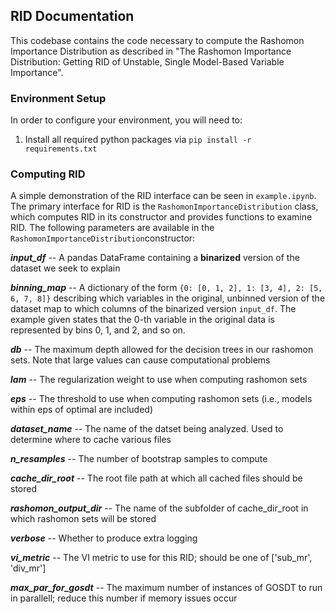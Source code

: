 ## RID Documentation
This codebase contains the code necessary to compute the Rashomon Importance Distribution as described in "The Rashomon Importance Distribution: Getting RID of Unstable, Single Model-Based Variable Importance". 

### Environment Setup
In order to configure your environment, you will need to:
1. Install all required python packages via `pip install -r requirements.txt`

### Computing RID
A simple demonstration of the RID interface can be seen in `example.ipynb`. The primary interface for RID is the `RashomonImportanceDistribution` class, which computes RID in its constructor and provides functions to examine RID. The following parameters are available in the `RashomonImportanceDistribution`constructor:

_**input_df**_ -- A pandas DataFrame containing a **binarized** version of the dataset we seek to explain
    
_**binning_map**_ -- A dictionary of the form `{0: [0, 1, 2], 1: [3, 4], 2: [5, 6, 7, 8]}` describing which variables in the original, unbinned version of the dataset map to which columns of the binarized version `input_df`. The example given states that the 0-th variable in the original data is represented by bins 0, 1, and 2, and so on.

_**db**_ -- The maximum depth allowed for the decision trees in our rashomon sets. Note that large values can cause computational problems

_**lam**_ -- The regularization weight to use when computing rashomon sets

_**eps**_ -- The threshold to use when computing rashomon sets (i.e., models within eps of optimal are included)

_**dataset_name**_ -- The name of the datset being analyzed. Used to determine where to cache various files

_**n_resamples**_ -- The number of bootstrap samples to compute

_**cache_dir_root**_ -- The root file path at which all cached files should be stored

_**rashomon_output_dir**_ -- The name of the subfolder of cache_dir_root in which rashomon sets will be stored

_**verbose**_ -- Whether to produce extra logging

_**vi_metric**_ -- The VI metric to use for this RID; should be one of ['sub_mr', 'div_mr']
    
_**max_par_for_gosdt**_ -- The maximum number of instances of GOSDT to run in parallell; reduce this number if memory issues occur
